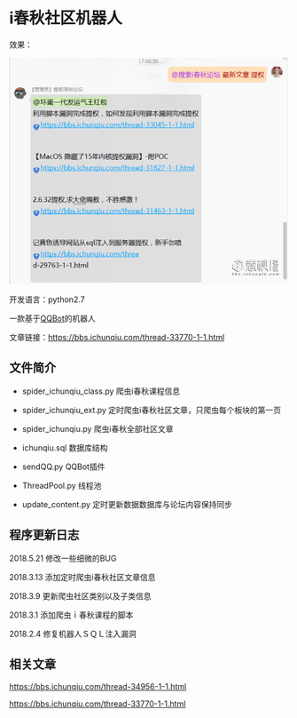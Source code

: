 # i春秋社区机器人

效果：

[![](https://github.com/0nise/ichunqiu_qqbot/blob/master/images/images.png)](https://github.com/0nise/ichunqiu_qqbot/blob/master/images/images.png "演示图片")

开发语言：python2.7

一款基于[QQBot](https://github.com/pandolia/qqbot "https://github.com/pandolia/qqbot")的机器人

文章链接：https://bbs.ichunqiu.com/thread-33770-1-1.html

## 文件简介

- spider_ichunqiu_class.py 爬虫i春秋课程信息

- spider_ichunqiu_ext.py 定时爬虫i春秋社区文章，只爬虫每个板块的第一页

- spider_ichunqiu.py 爬虫i春秋全部社区文章

- ichunqiu.sql 数据库结构

- sendQQ.py QQBot插件

- ThreadPool.py 线程池

- update_content.py 定时更新数据数据库与论坛内容保持同步

## 程序更新日志

2018.5.21 修改一些细微的BUG

2018.3.13 添加定时爬虫i春秋社区文章信息

2018.3.9 更新爬虫社区类别以及子类信息

2018.3.1 添加爬虫ｉ春秋课程的脚本

2018.2.4 修复机器人ＳＱＬ注入漏洞

## 相关文章

https://bbs.ichunqiu.com/thread-34956-1-1.html

https://bbs.ichunqiu.com/thread-33770-1-1.html